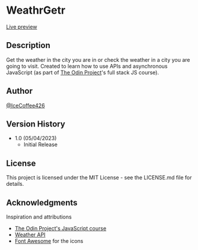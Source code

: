 # WeathrGetr

[Live preview](https://icecoffee426-weathrgetr.netlify.app)

## Description

Get the weather in the city you are in or check the weather in a city you are going to visit. Created to learn how to use APIs and asynchronous JavaScript (as part of [The Odin Project](https://www.theodinproject.com)'s full stack JS course).

## Author

[@IceCoffee426](https://github.com/icecoffee426)

## Version History

- 1.0 (05/04/2023)
  - Initial Release

## License

This project is licensed under the MIT License - see the LICENSE.md file for details.

## Acknowledgments

Inspiration and attributions

- [The Odin Project's JavaScript course](https://www.theodinproject.com)
- [Weather API](https://www.weatherapi.com)
- [Font Awesome](https://fontawesome.com) for the icons
